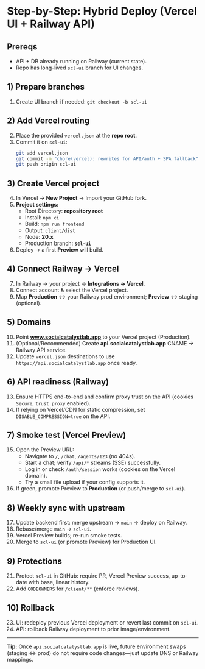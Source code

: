# Step-by-Step: Hybrid Deploy (Vercel UI + Railway API)

## Prereqs
- API + DB already running on Railway (current state).
- Repo has long-lived `scl-ui` branch for UI changes.

## 1) Prepare branches
1. Create UI branch if needed: `git checkout -b scl-ui`

## 2) Add Vercel routing
2. Place the provided `vercel.json` at the **repo root**.
3. Commit it on `scl-ui`:
   ```bash
   git add vercel.json
   git commit -m "chore(vercel): rewrites for API/auth + SPA fallback"
   git push origin scl-ui
   ```

## 3) Create Vercel project
4. In Vercel → **New Project** → Import your GitHub fork.
5. **Project settings:**
   - Root Directory: **repository root**
   - Install: `npm ci`
   - Build: `npm run frontend`
   - Output: `client/dist`
   - Node: **20.x**
   - Production branch: **`scl-ui`**
6. Deploy → a first **Preview** will build.

## 4) Connect Railway → Vercel
7. In Railway → your project → **Integrations → Vercel**.
8. Connect account & select the Vercel project.
9. Map **Production** ↔ your Railway prod environment; **Preview** ↔ staging (optional).

## 5) Domains
10. Point **www.socialcatalystlab.app** to your Vercel project (Production).
11. (Optional/Recommended) Create **api.socialcatalystlab.app** CNAME → Railway API service.
12. Update `vercel.json` destinations to use `https://api.socialcatalystlab.app` once ready.

## 6) API readiness (Railway)
13. Ensure HTTPS end-to-end and confirm proxy trust on the API (cookies `Secure`, `trust proxy` enabled).
14. If relying on Vercel/CDN for static compression, set `DISABLE_COMPRESSION=true` on the API.

## 7) Smoke test (Vercel Preview)
15. Open the Preview URL:
    - Navigate to `/`, `/chat`, `/agents/123` (no 404s).
    - Start a chat; verify `/api/*` streams (SSE) successfully.
    - Log in or check `/auth/session` works (cookies on the Vercel domain).
    - Try a small file upload if your config supports it.
16. If green, promote Preview to **Production** (or push/merge to `scl-ui`).

## 8) Weekly sync with upstream
17. Update backend first: merge upstream → `main` → deploy on Railway.
18. Rebase/merge `main` → `scl-ui`.
19. Vercel Preview builds; re-run smoke tests.
20. Merge to `scl-ui` (or promote Preview) for Production UI.

## 9) Protections
21. Protect `scl-ui` in GitHub: require PR, Vercel Preview success, up-to-date with base, linear history.
22. Add `CODEOWNERS` for `/client/**` (enforce reviews).

## 10) Rollback
23. UI: redeploy previous Vercel deployment or revert last commit on `scl-ui`.
24. API: rollback Railway deployment to prior image/environment.

---
**Tip:** Once `api.socialcatalystlab.app` is live, future environment swaps (staging ↔ prod) do not require code changes—just update DNS or Railway mappings.

